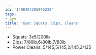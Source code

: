 ```yaml
---
id: '1498484205946238'
tags:
- gym
title: 'Gym: Squats, Dips, Cleans'
---
```


- Squats: 3x5/200lb
- Dips: 7/80lb,6/80lb,7/80lb
- Power Cleans: 5/145,5/145,2/145,3/135
